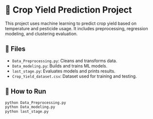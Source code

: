 # 🌾 Crop Yield Prediction Project

This project uses machine learning to predict crop yield based on temperature and pesticide usage. It includes preprocessing, regression modeling, and clustering evaluation.

## 📂 Files
- `Data_Preprocessing.py`: Cleans and transforms data.
- `Data_modeling.py`: Builds and trains ML models.
- `last_stage.py`: Evaluates models and prints results.
- `Crop_Yield_dataset.csv`: Dataset used for training and testing.

## 🚀 How to Run
```bash
python Data_Preprocessing.py
python Data_modeling.py
python last_stage.py
